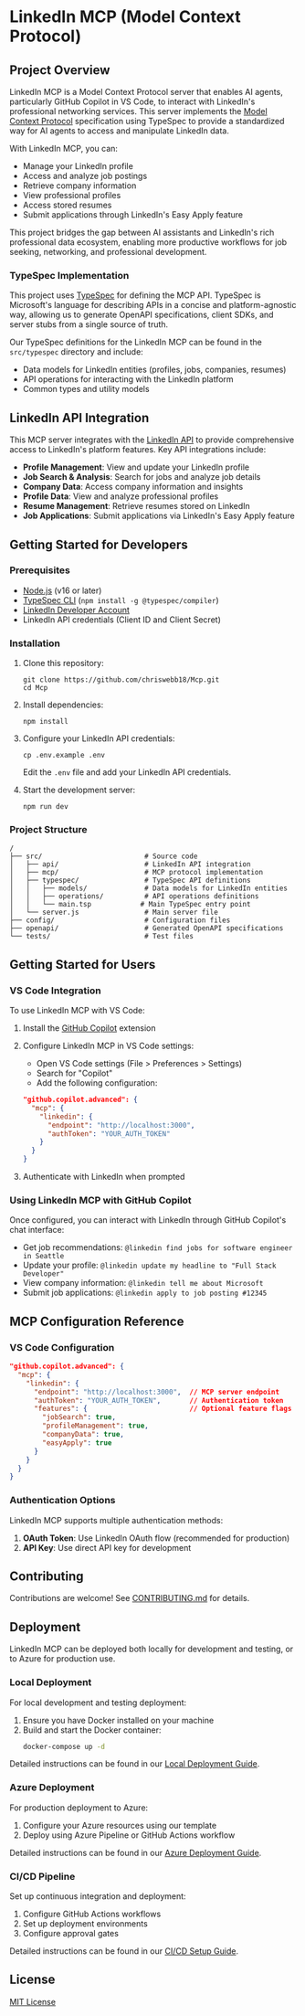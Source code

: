 # LinkedIn MCP (Model Context Protocol)

## Project Overview

LinkedIn MCP is a Model Context Protocol server that enables AI agents, particularly GitHub Copilot in VS Code, to interact with LinkedIn's professional networking services. This server implements the [Model Context Protocol](https://modelcontextprotocol.io/introduction) specification using TypeSpec to provide a standardized way for AI agents to access and manipulate LinkedIn data.

With LinkedIn MCP, you can:
- Manage your LinkedIn profile
- Access and analyze job postings
- Retrieve company information
- View professional profiles
- Access stored resumes
- Submit applications through LinkedIn's Easy Apply feature

This project bridges the gap between AI assistants and LinkedIn's rich professional data ecosystem, enabling more productive workflows for job seeking, networking, and professional development.

### TypeSpec Implementation

This project uses [TypeSpec](https://microsoft.github.io/typespec/) for defining the MCP API. TypeSpec is Microsoft's language for describing APIs in a concise and platform-agnostic way, allowing us to generate OpenAPI specifications, client SDKs, and server stubs from a single source of truth.

Our TypeSpec definitions for the LinkedIn MCP can be found in the `src/typespec` directory and include:

- Data models for LinkedIn entities (profiles, jobs, companies, resumes)
- API operations for interacting with the LinkedIn platform
- Common types and utility models

## LinkedIn API Integration

This MCP server integrates with the [LinkedIn API](https://learn.microsoft.com/en-us/linkedin/) to provide comprehensive access to LinkedIn's platform features. Key API integrations include:

- **Profile Management**: View and update your LinkedIn profile
- **Job Search & Analysis**: Search for jobs and analyze job details
- **Company Data**: Access company information and insights
- **Profile Data**: View and analyze professional profiles
- **Resume Management**: Retrieve resumes stored on LinkedIn
- **Job Applications**: Submit applications via LinkedIn's Easy Apply feature

## Getting Started for Developers

### Prerequisites

- [Node.js](https://nodejs.org/) (v16 or later)
- [TypeSpec CLI](https://microsoft.github.io/typespec/introduction/installation) (`npm install -g @typespec/compiler`)
- [LinkedIn Developer Account](https://developer.linkedin.com/)
- LinkedIn API credentials (Client ID and Client Secret)

### Installation

1. Clone this repository:
   ```
   git clone https://github.com/chriswebb18/Mcp.git
   cd Mcp
   ```

2. Install dependencies:
   ```
   npm install
   ```

3. Configure your LinkedIn API credentials:
   ```
   cp .env.example .env
   ```
   Edit the `.env` file and add your LinkedIn API credentials.

4. Start the development server:
   ```
   npm run dev
   ```

### Project Structure

```
/
├── src/                         # Source code
│   ├── api/                     # LinkedIn API integration
│   ├── mcp/                     # MCP protocol implementation
│   ├── typespec/                # TypeSpec API definitions
│   │   ├── models/              # Data models for LinkedIn entities
│   │   ├── operations/          # API operations definitions
│   │   └── main.tsp            # Main TypeSpec entry point
│   └── server.js                # Main server file
├── config/                      # Configuration files
├── openapi/                     # Generated OpenAPI specifications
└── tests/                       # Test files
```

## Getting Started for Users

### VS Code Integration

To use LinkedIn MCP with VS Code:

1. Install the [GitHub Copilot](https://marketplace.visualstudio.com/items?itemName=GitHub.copilot) extension

2. Configure LinkedIn MCP in VS Code settings:
   - Open VS Code settings (File > Preferences > Settings)
   - Search for "Copilot"
   - Add the following configuration:

   ```json
   "github.copilot.advanced": {
     "mcp": {
       "linkedin": {
         "endpoint": "http://localhost:3000",
         "authToken": "YOUR_AUTH_TOKEN"
       }
     }
   }
   ```

3. Authenticate with LinkedIn when prompted

### Using LinkedIn MCP with GitHub Copilot

Once configured, you can interact with LinkedIn through GitHub Copilot's chat interface:

- Get job recommendations: `@linkedin find jobs for software engineer in Seattle`
- Update your profile: `@linkedin update my headline to "Full Stack Developer"`
- View company information: `@linkedin tell me about Microsoft`
- Submit job applications: `@linkedin apply to job posting #12345`

## MCP Configuration Reference

### VS Code Configuration

```json
"github.copilot.advanced": {
  "mcp": {
    "linkedin": {
      "endpoint": "http://localhost:3000",  // MCP server endpoint
      "authToken": "YOUR_AUTH_TOKEN",       // Authentication token
      "features": {                         // Optional feature flags
        "jobSearch": true,
        "profileManagement": true,
        "companyData": true,
        "easyApply": true
      }
    }
  }
}
```

### Authentication Options

LinkedIn MCP supports multiple authentication methods:

1. **OAuth Token**: Use LinkedIn OAuth flow (recommended for production)
2. **API Key**: Use direct API key for development

## Contributing

Contributions are welcome! See [CONTRIBUTING.md](CONTRIBUTING.md) for details.

## Deployment

LinkedIn MCP can be deployed both locally for development and testing, or to Azure for production use.

### Local Deployment

For local development and testing deployment:

1. Ensure you have Docker installed on your machine
2. Build and start the Docker container:
   ```bash
   docker-compose up -d
   ```

Detailed instructions can be found in our [Local Deployment Guide](deployment/LOCAL_DEPLOYMENT.md).

### Azure Deployment

For production deployment to Azure:

1. Configure your Azure resources using our template
2. Deploy using Azure Pipeline or GitHub Actions workflow

Detailed instructions can be found in our [Azure Deployment Guide](deployment/AZURE_DEPLOYMENT.md).

### CI/CD Pipeline

Set up continuous integration and deployment:

1. Configure GitHub Actions workflows
2. Set up deployment environments
3. Configure approval gates

Detailed instructions can be found in our [CI/CD Setup Guide](deployment/CI_CD_SETUP.md).

## License

[MIT License](LICENSE)